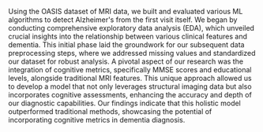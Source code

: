 Using the OASIS dataset of MRI data, we built and evaluated various ML algorithms to detect Alzheimer's from the first visit itself. We began by conducting comprehensive exploratory data analysis (EDA), which unveiled crucial insights into the relationship between various clinical features and dementia. This initial phase laid the groundwork for our subsequent data preprocessing steps, where we addressed missing values and standardized our dataset for robust analysis. A pivotal aspect of our research was the integration of cognitive metrics, specifically MMSE scores and educational levels, alongside traditional MRI features. This unique approach allowed us to develop a model that not only leverages structural imaging data but also incorporates cognitive assessments, enhancing the accuracy and depth of our diagnostic capabilities. Our findings indicate that this holistic model outperformed traditional methods, showcasing the potential of incorporating cognitive metrics in dementia diagnosis.
